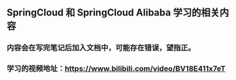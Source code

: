 ## SpringCloud 和 SpringCloud Alibaba 学习的相关内容
### 内容会在写完笔记后加入文档中，可能存在错误，望指正。
### 学习的视频地址：https://www.bilibili.com/video/BV18E411x7eT
